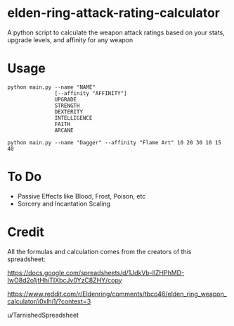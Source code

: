 # elden-ring-attack-rating-calculator
A python script to calculate the weapon attack ratings based on your stats, upgrade levels, and affinity for any weapon

# Usage

```
python main.py --name "NAME"
               [--affinity "AFFINITY"]
               UPGRADE
               STRENGTH
               DEXTERITY
               INTELLIGENCE
               FAITH
               ARCANE
```

```
python main.py --name "Dagger" --affinity "Flame Art" 10 20 30 10 15 40
```

# To Do

* Passive Effects like Blood, Frost, Poison, etc
* Sorcery and Incantation Scaling

# Credit

All the formulas and calculation comes from the creators of this spreadsheet:

https://docs.google.com/spreadsheets/d/1JdkVb-llZHPhMD-IwO8d2o1jtHhiTIXbcJv0YzC8ZHY/copy

https://www.reddit.com/r/Eldenring/comments/tbco46/elden_ring_weapon_calculator/i0xlhi1/?context=3

u/TarnishedSpreadsheet
